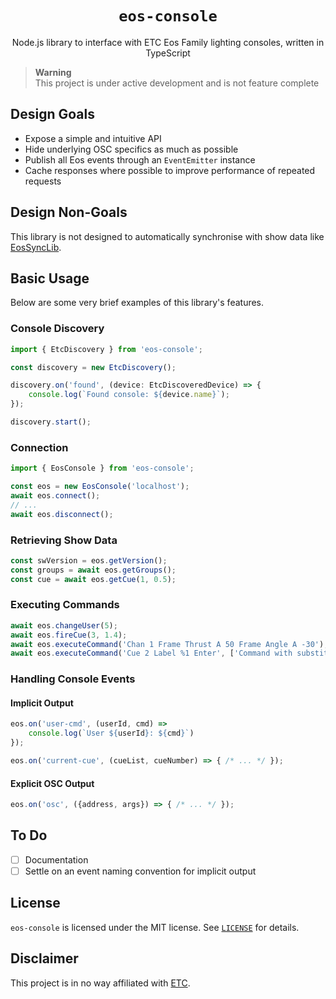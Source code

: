 <h1 align="center"><code>eos-console</code></h1>
  <p align="center">Node.js library to interface with ETC Eos Family lighting
  consoles, written in TypeScript</p>
</div>

> **Warning**  
> This project is under active development and is not feature complete

## Design Goals

- Expose a simple and intuitive API
- Hide underlying OSC specifics as much as possible
- Publish all Eos events through an `EventEmitter` instance
- Cache responses where possible to improve performance of repeated requests

## Design Non-Goals

This library is not designed to automatically synchronise with show data like
[EosSyncLib](https://github.com/ETCLabs/EosSyncLib).

## Basic Usage

Below are some very brief examples of this library's features.

### Console Discovery

```ts
import { EtcDiscovery } from 'eos-console';

const discovery = new EtcDiscovery();

discovery.on('found', (device: EtcDiscoveredDevice) => {
    console.log(`Found console: ${device.name}`);
});

discovery.start();
```

### Connection

```ts
import { EosConsole } from 'eos-console';

const eos = new EosConsole('localhost');
await eos.connect();
// ...
await eos.disconnect();
```

### Retrieving Show Data

```ts
const swVersion = eos.getVersion();
const groups = await eos.getGroups();
const cue = await eos.getCue(1, 0.5);
```

### Executing Commands

```ts
await eos.changeUser(5);
await eos.fireCue(3, 1.4);
await eos.executeCommand('Chan 1 Frame Thrust A 50 Frame Angle A -30');
await eos.executeCommand('Cue 2 Label %1 Enter', ['Command with substitutions']);
```

### Handling Console Events

#### Implicit Output

```ts
eos.on('user-cmd', (userId, cmd) => 
    console.log(`User ${userId}: ${cmd}`)
});

eos.on('current-cue', (cueList, cueNumber) => { /* ... */ });
```

#### Explicit OSC Output

```ts
eos.on('osc', ({address, args}) => { /* ... */ });
```

## To Do

- [ ] Documentation
- [ ] Settle on an event naming convention for implicit output

## License

`eos-console` is licensed under the MIT license. See
[`LICENSE`](https://github.com/douglasfinlay/node-eos-console/blob/main/LICENSE)
for details.

## Disclaimer

This project is in no way affiliated with [ETC](https://www.etcconnect.com/).
